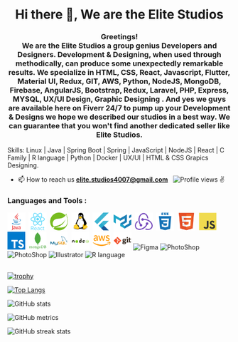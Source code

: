 
<h1 align="center">Hi there 👋,  We are the Elite Studios</h1>

<h3 align="center"> Greetings!<br>We are the Elite Studios a group genius Developers and Designers. Development & Designing, when used through methodically, can produce some unexpectedly remarkable results. We specialize in HTML, CSS, React, Javascript, Flutter, Material UI, Redux, GIT, AWS, Python, NodeJS, MongoDB, Firebase, AngularJS, Bootstrap, Redux, Laravel, PHP, Express, MYSQL, UX/UI Design, Graphic Designing . And yes we guys are available here on Fiverr 24/7 to pump up your Development & Designs we hope we described our studios in a best way. We can guarantee that you won't find another dedicated seller like Elite Studios. </h3>



Skills: Linux | Java | Spring Boot | Spring | JavaScript | NodeJS | React | C Family | R language | Python | Docker | UX/UI | HTML & CSS
Grapics Designing.


- 📫 How to reach us **elite.studios4007@gmail.com**
&nbsp; ![Profile views](https://gpvc.arturio.dev/EliteStudi0s)  ✌


<h3>Languages and Tools :</h3>
<div>
  <img src="https://github.com/devicons/devicon/blob/master/icons/java/java-original-wordmark.svg" title="Java" alt="Java" width="40" height="40"/>&nbsp;
  <img src="https://github.com/devicons/devicon/blob/master/icons/react/react-original-wordmark.svg" title="React" alt="React" width="40" height="40"/>&nbsp;
<img src="https://github.com/devicons/devicon/blob/master/icons/spring/spring-original.svg" title="Spring" alt="Spring" width="40" height="40"/>&nbsp;
<img src="https://github.com/devicons/devicon/blob/master/icons/linux/linux-original.svg" title="Linux" alt="Linux" width="40" height="40"/>&nbsp;
  <img src="https://github.com/devicons/devicon/blob/master/icons/flutter/flutter-original.svg" title="Flutter" alt="Flutter" width="40" height="40"/>&nbsp;
  <img src="https://github.com/devicons/devicon/blob/master/icons/materialui/materialui-original.svg" title="Material UI" alt="Material UI" width="40" height="40"/>&nbsp;
  <img src="https://github.com/devicons/devicon/blob/master/icons/redux/redux-original.svg" title="Redux" alt="Redux " width="40" height="40"/>&nbsp;
  <img src="https://github.com/devicons/devicon/blob/master/icons/css3/css3-plain-wordmark.svg"  title="CSS3" alt="CSS" width="40" height="40"/>&nbsp;
  <img src="https://github.com/devicons/devicon/blob/master/icons/html5/html5-original.svg" title="HTML5" alt="HTML" width="40" height="40"/>&nbsp;
  <img src="https://github.com/devicons/devicon/blob/master/icons/javascript/javascript-original.svg" title="JavaScript" alt="JavaScript" width="40" height="40"/>&nbsp;
  <img  src="https://raw.githubusercontent.com/github/explore/80688e429a7d4ef2fca1e82350fe8e3517d3494d/topics/typescript/typescript.png" width="40" height="40"/>&nbsp;
  <img src="https://github.com/devicons/devicon/blob/master/icons/mongodb/mongodb-plain-wordmark.svg" title="Gatsby"  alt="Gatsby" width="40" height="40"/>&nbsp;
  <img src="https://github.com/devicons/devicon/blob/master/icons/mysql/mysql-original-wordmark.svg" title="MySQL"  alt="MySQL" width="40" height="40"/>&nbsp;
  <img src="https://github.com/devicons/devicon/blob/master/icons/nodejs/nodejs-original-wordmark.svg" title="NodeJS" alt="NodeJS" width="40" height="40"/>&nbsp;
  <img src="https://github.com/devicons/devicon/blob/master/icons/amazonwebservices/amazonwebservices-plain-wordmark.svg" title="AWS" alt="AWS" width="40" height="40"/>&nbsp;
  <img src="https://github.com/devicons/devicon/blob/master/icons/git/git-original-wordmark.svg" title="Git" alt="Git" width="40" height="40"/>
<img src="https://upload.wikimedia.org/wikipedia/commons/3/33/Figma-logo.svg" title="Figma" alt="Figma" width="40" height="40"/>
<img src="https://upload.wikimedia.org/wikipedia/commons/thumb/a/af/Adobe_Photoshop_CC_icon.svg/640px-Adobe_Photoshop_CC_icon.svg.png" title="PhotoShop" alt="PhotoShop" width="40" height="40"/>
<img src="https://upload.wikimedia.org/wikipedia/commons/thumb/c/c2/Adobe_XD_CC_icon.svg/2101px-Adobe_XD_CC_icon.svg.png" title="Adobe XD " alt="PhotoShop" width="40" height="40"/>
<img src="https://i.pinimg.com/736x/28/dd/3d/28dd3d07bc8cb7a2e6482492e988ce52.jpg" title="Illustrator" alt="Illustrator" width="40" height="40"/>
<img src="https://upload.wikimedia.org/wikipedia/commons/thumb/1/1b/R_logo.svg/1200px-R_logo.svg.png" title="R language " alt="R language " width="40" height="40"/>
</div>

<br/>



[![trophy](https://github-profile-trophy.vercel.app/?username=EliteStudi0s)](https://github.com/ryo-ma/github-profile-trophy)

[![Top Langs](https://github-readme-stats.vercel.app/api/top-langs/?username=EliteStudi0s)](https://github.com/anuraghazra/github-readme-stats)

![GitHub stats](https://github-readme-stats.vercel.app/api?username=EliteStudi0s&show_icons=true&theme=dark)  

![GitHub metrics](https://metrics.lecoq.io/EliteStudi0s)  

![GitHub streak stats](https://github-readme-streak-stats.herokuapp.com/?user=EliteStudi0s)  
